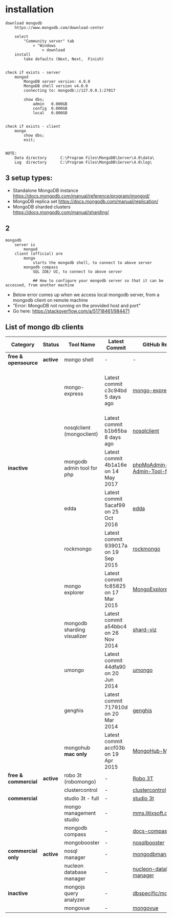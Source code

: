 # installation
	download mongodb
		https://www.mongodb.com/download-center

		select
			"Community server" tab
				> "Windows
					> download
		install
			take defaults (Next, Next,  Finish)

			
    check if exists - server 
		mongod
			MongoDB server version: 4.0.0
			MongoDB shell version v4.0.0
			connecting to: mongodb://127.0.0.1:27017
			
			show dbs;
				admin   0.000GB
				config  0.000GB
				local   0.000GB

		
    check if exists - client
		mongo
			show dbs;
			exit;


	NOTE:
		Data directory		C:\Program Files\MongoDB\Server\4.0\data\
		Log  directory		C:\Program Files\MongoDB\Server\4.0\log\

## 3 setup types:
- Standalone MongoDB instance             https://docs.mongodb.com/manual/reference/program/mongod/
- MongoDB replica set          https://docs.mongodb.com/manual/replication/
- MongoDB sharded clusters     https://docs.mongodb.com/manual/sharding/


## 2
	mongodb
		server is
			mongod
		client (official) are
			mongo
				starts the mongodb shell, to connect to above server
			mongodb compass
				SQL IDE/ UI, to connect to above server

				## How to configure your mongodb server so that it can be accessed, from another machine
- Below error comes up when we access local mongodb server, from a mongodb client on remote machine
- "Error: MongoDB not running on the provided host and port"
- Go here: https://stackoverflow.com/a/51718461/984471


## List of mongo db clients
| Category           | Status  | Tool Name                        | Latest Commit      | GitHub Repository                                         | Description                                                                                      |
|--------------------|---------|----------------------------------|--------------------|-----------------------------------------------------------|--------------------------------------------------------------------------------------------------|
| **free & opensource** | **active** | mongo shell                      | -                  | -                                                         | -                                                                                                |
|                    |         | mongo-express                    | Latest commit c3c94bd 5 days ago | [mongo-express](https://github.com/mongo-express/mongo-express) | Web-based MongoDB admin interface, written with Node.js and express                          |
|                    |         | nosqlclient (mongoclient)        | Latest commit b1b65ba 8 days ago | [nosqlclient](https://github.com/nosqlclient/nosqlclient)  | -                                                                                                |
| **inactive**          |         | mongodb admin tool for php       | Latest commit 4b1a16e on 14 May 2017 | [phpMoAdmin-MongoDB-Admin-Tool-for-PHP](https://github.com/MongoDB-Rox/phpMoAdmin-MongoDB-Admin-Tool-for-PHP) | -                                                                                                |
|                    |         | edda                             | Latest commit 5acaf99 on 25 Oct 2016 | [edda](https://github.com/mongodb-labs/edda)               | A log visualizer for MongoDB                                                                    |
|                    |         | rockmongo                        | Latest commit 939017a on 19 Sep 2015 | [rockmongo](https://github.com/iwind/rockmongo)             | -                                                                                                |
|                    |         | mongo explorer                   | Latest commit fc85825 on 17 Mar 2015 | [MongoExplorer](https://github.com/tutikka/MongoExplorer)  | Cross-platform database management tool for MongoDB                                            |
|                    |         | mongodb sharding visualizer      | Latest commit a54bbc4 on 26 Nov 2014 | [shard-viz](https://github.com/mongodb-labs/shard-viz)     | [MongoDB sharding visualizer](https://www.mongodb.com/blog/post/mongodb-sharding-visualizer)   |
|                    |         | umongo                           | Latest commit 44dfa90 on 20 Jun 2014 | [umongo](https://github.com/agirbal/umongo)                | -                                                                                                |
|                    |         | genghis                          | Latest commit 717910d on 20 Mar 2014 | [genghis](https://github.com/bobthecow/genghis/)            | [Genghis](http://genghisapp.com)                                                                |
|                    |         | mongohub **mac only**            | Latest commit accf03b on 19 Apr 2015 | [MongoHub-Mac](https://github.com/jeromelebel/MongoHub-Mac) | -                                                                                                |
| **free & commercial** | **active** | robo 3t (robomongo)              | -                  | [Robo 3T](https://robomongo.org)                            | -                                                                                                |
|                    |         | clustercontrol                   | -                  | [clustercontrol](https://github.com/severalnines/docker)    | -                                                                                                |
| **commercial**        |         | studio 3t - full                 | -                  | [studio 3t](https://studio3t.com)                           | -                                                                                                |
|                    |         | mongo management studio          | -                  | [mms.litixsoft.de](http://mms.litixsoft.de)                 | -                                                                                                |
|                    |         | mongodb compass                  | -                  | [docs-compass](https://github.com/mongodb/docs-compass)     | [MongoDB Compass](https://www.mongodb.com/products/compass)                                    |
|                    |         | mongobooster                     | -                  | [nosqlbooster](https://nosqlbooster.com/compareEditions)    | -                                                                                                |
| **commercial only**  | **active** | nosql manager                    | -                  | [mongodbmanager](http://mongodb-tools.com/tool/mongodbmanager/) | -                                                                                                |
|                    |         | nucleon database manager         | -                  | [nucleon-database-manager](https://www.g2crowd.com/products/nucleon-database-manager/details) | [Database Master](http://nucleonsoftware.com/products/database-master)                        |
| **inactive**          |         | mongojs query analyzer           | -                  | [dbspecific/mongodb_client](https://www.aquafold.com/dbspecific/mongodb_client) | -                                                                                                |
|                    |         | mongovue                         | -                  | [mongovue](http://www.mongovue.com)                        | -                                                                                                |

